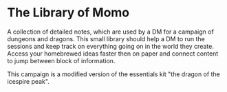 # The Library of Momo
A collection of detailed notes, which are used by a DM for a campaign of dungeons and dragons. 
This small library should help a DM to run the sessions and keep track on everything going on in the world they create. Access your homebrewed ideas faster then on paper and connect content to jump between block of information.

This campaign is a modified version of the essentials kit "the dragon of the icespire peak".
